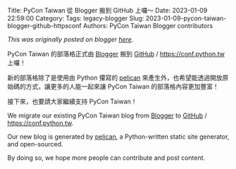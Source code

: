 Title: PyCon Taiwan 從 Blogger 搬到 GitHub 上囉～
Date: 2023-01-09 22:59:00
Category:
Tags: legacy-blogger
Slug: 2023-01-09-pycon-taiwan-blogger-github-httpsconf
Authors: PyCon Taiwan Blogger contributors

*This was originally posted on blogger [here](https://pycontw.blogspot.com/2023/01/pycon-taiwan-blogger-github-httpsconf.html)*.

<!--more-->



PyCon Taiwan 的部落格正式由 [Blogger](https://pycontw.blogspot.com/) 搬到 [GitHub](https://conf.python.tw/) / <https://conf.python.tw> 上囉！  

新的部落格除了是使用由 Python 攥寫的 [pelican](https://getpelican.com/) 來產生外，也希望能透過開放原始碼的方式，讓更多的人能一起來讓 PyCon Taiwan 的部落格內容更加豐富！  

接下來，也要請大家繼續支持 PyCon Taiwan！


We migrate our existing PyCon Taiwan blog from [Blogger](https://pycontw.blogspot.com/) to [GitHub](https://conf.python.tw/) / <https://conf.python.tw>.  

Our new blog is generated by [pelican](https://getpelican.com/), a Python-written static site generator, and open-sourced.  

By doing so, we hope more people can contribute and post content.
